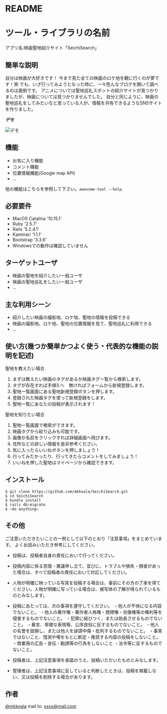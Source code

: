 # README

# ツール・ライブラリの名前

アプリ名:映画聖地紹介サイト「SeichiSearch」

## 簡単な説明

自分は映画が大好きです！
今まで見た全ての映画のロケ地を観に行くのが夢です！笑
でも、いざ行ってみようとなった時に、一々色んなブログを開いて調べるのは面倒です。
アニメについては聖地巡礼スポットの紹介サイトが見つかりましたが、映画については見つかりませんでした。
自分と同じように、映画の聖地巡礼をしてみたいなと思っている人が、情報を共有できるようなSNSサイトを作りました。

***デモ***

![デモ](https://image-url.gif)

## 機能

- お気に入り機能
- コメント機能
- 位置情報機能(Google map API)
- ...

他の機能はこちらを参照して下さい。`awesome-tool --help`.

## 必要要件
- MacOS Catalina '10.15.1'
- Ruby '2.5.7'
- Rails '5.2.4.1'
- Kaminari '1.1.1'
- Bootstrap '3.3.6'
- Windowsでの動作は確認していません

## ターゲットユーザ

- 映画の聖地を紹介したい一般ユーザ
- 映画の聖地巡礼をしたい一般ユーザ
- ...

## 主な利用シーン

- 紹介したい映画の撮影地、ロケ地、聖地の情報を投稿できる
- 映画の撮影地、ロケ地、聖地の位置情報を見て、聖地巡礼に利用できる
- ...

## 使い方(幾つか簡単かつよく使う・代表的な機能の説明を記述)

聖地を教えたい場合
1. まずは教えたい映画のタグがあるか映画タグ一覧から検索します。
2. タグが存在すれば手順3.へ　無ければフォームから新規登録します。
3. 聖地一覧画面にある聖地新規登録ボタンを押します。
4. 登録された映画タグを使って新規登録をします。
5. 聖地一覧にあなたの投稿が表示されます！

聖地を知りたい場合
1. 聖地一覧画面で検索ができます。
2. 映画タグから絞り込みも可能です。
3. 画像か名前をクリックすれば詳細画面へ飛びます。
4. 住所などの詳しい情報を是非参考ください。
5. 気に入ったらいいねボタンを押しましょう！
6. 行ってみたかったり、行ってきたらコメントをしてみましょう！
7. いいねを押した聖地はマイページから確認できます。

## インストール

```
$ git clone https://github.com/mkkoala/SeichiSearch.git
$ cd SeichiSearch
$ bundle install
$ rails db:migrate
$ ~do anything~
```

## その他

ご注意いただきたいことの一例として以下のとおり「注意事項」をまとめています。
よくお読みいただき参考にしてください。

- 投稿は、投稿者自身の責任において行ってください。

- 投稿内容に係る苦情・異議申し立て、並びに、トラブルや損失・損害があった場合は、すべて投稿者の責任において対応してください。

- 人物が明確に映っている写真を投稿する場合は、事前にその方の了承を得てください。人物が明確に写っている場合は、被写体の了解が得られているものとみなします。

- 投稿にあたっては、次の事項を遵守してください。
    ・他人が不快になる内容でないこと。
    ・他人の著作権・著作者人格権・商標権・肖像権等の権利等を侵害するものでないこと。
    ・犯罪に結びつく、または助長させるものでないこと。
    ・暴言、卑猥な表現等、公序良俗に反するものでないこと。
    ・他人の名誉を毀損し、または他人を誹謗中傷・批判するものでないこと。
    ・事実ではないこと、憶測や噂をもとに断定・推奨する内容の投稿をしないこと。
    ・商業用の広告・宣伝・勧誘等の行為をしないこと
    ・法令等に反するものでないこと。

- 投稿者は、上記注意事項を承諾のうえ、投稿いただいたものとみなします。

- 管理者は、上記注意事項に反していると判断したときは、投稿を掲載しない、又は投稿を削除する場合があります。

## 作者

[@mkkoala](https://github.com/mkkoala)
mail to: xxxx@mail.com

